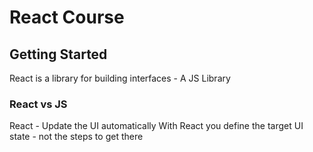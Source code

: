 # React Course

## Getting Started

React is a library for building interfaces - A JS Library

### React vs JS

React - Update the UI automatically
With React you define the target UI state - not the steps to get there
<!--stackedit_data:
eyJoaXN0b3J5IjpbLTE3MjEwNTU1MjAsLTYyODM3OTAyNiwtOT
k0NjgwMjQ2XX0=
-->